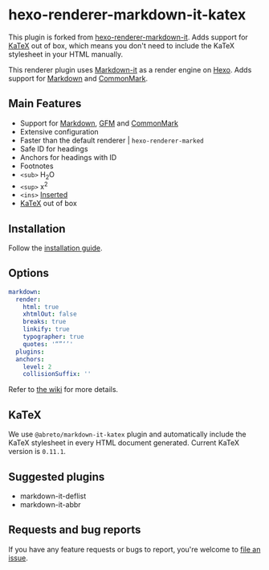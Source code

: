 # hexo-renderer-markdown-it-katex

This plugin is forked from [hexo-renderer-markdown-it].
Adds support for [KaTeX] out of box,
which means you don't need to include the KaTeX stylesheet in your HTML manually.

This renderer plugin uses [Markdown-it] as a render engine on [Hexo]. Adds support for [Markdown] and [CommonMark].

## Main Features
- Support for [Markdown], [GFM] and [CommonMark]
- Extensive configuration
- Faster than the default renderer | `hexo-renderer-marked`
- Safe ID for headings
- Anchors for headings with ID
- Footnotes
- `<sub>` H<sub>2</sub>O
- `<sup>` x<sup>2</sup>
- `<ins>` <ins>Inserted</ins>
- [KaTeX] out of box

## Installation
Follow the [installation guide](https://github.com/hexojs/hexo-renderer-markdown-it/wiki/Getting-Started).

## Options

``` yml
markdown:
  render:
    html: true
    xhtmlOut: false
    breaks: true
    linkify: true
    typographer: true
    quotes: '“”‘’'
  plugins:
  anchors:
    level: 2
    collisionSuffix: ''
```

Refer to [the wiki](https://github.com/hexojs/hexo-renderer-markdown-it/wiki) for more details.

## KaTeX
We use `@abreto/markdown-it-katex` plugin
and automatically include the KaTeX stylesheet in every HTML document generated.
Current KaTeX version is `0.11.1`.

## Suggested plugins
- markdown-it-deflist
- markdown-it-abbr

## Requests and bug reports
If you have any feature requests or bugs to report, you're welcome to [file an issue](https://github.com/hexojs/hexo-renderer-markdown-it/issues).


[CommonMark]: http://commonmark.org/
[Markdown]: http://daringfireball.net/projects/markdown/
[GFM]: https://help.github.com/articles/github-flavored-markdown/
[Markdown-it]: https://github.com/markdown-it/markdown-it
[Hexo]: http://hexo.io/
[hexo-renderer-markdown-it]: https://github.com/hexojs/hexo-renderer-markdown-it
[KaTeX]: https://katex.org/

